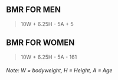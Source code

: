 ## BMR FOR MEN 
>10W + 6.25H - 5A + 5  

## BMR FOR WOMEN
>10W + 6.25H - 5A - 161

###### Note: W = bodyweight, H = Height, A = Age 